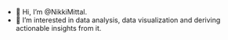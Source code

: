 - 👋 Hi, I’m @NikkiMittal.
- 👀 I’m interested in data analysis, data visualization and deriving actionable insights from it.



<!---
NikkiMittal/NikkiMittal is a ✨ special ✨ repository because its `README.md` (this file) appears on your GitHub profile.
You can click the Preview link to take a look at your changes.
--->
